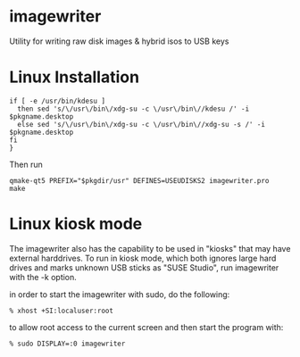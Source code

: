 imagewriter
===========

Utility for writing raw disk images &amp; hybrid isos to USB keys

Linux Installation
===========

    if [ -e /usr/bin/kdesu ]
	  then sed 's/\/usr\/bin\/xdg-su -c \/usr\/bin\//kdesu /' -i $pkgname.desktop
	  else sed 's/\/usr\/bin\/xdg-su -c \/usr\/bin\//xdg-su -s /' -i $pkgname.desktop
	fi
    }
	

Then run

    qmake-qt5 PREFIX="$pkgdir/usr" DEFINES=USEUDISKS2 imagewriter.pro
	make

Linux kiosk mode
===========

The imagewriter also has the capability to be used in "kiosks" that may have external harddrives.  To run in kiosk mode,
which both ignores large hard drives and marks unknown USB sticks as "SUSE Studio", 
run imagewriter with the -k option.

in order to start the imagewriter with sudo, do the following:

    % xhost +SI:localuser:root

to allow root access to the current screen and then start the program with:
 
    % sudo DISPLAY=:0 imagewriter

